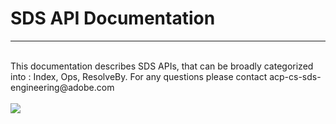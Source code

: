 # SDS API Documentation
<hr><br>This documentation describes SDS APIs, that can be broadly categorized into : Index, Ops, ResolveBy. For any questions please contact acp-cs-sds-engineering@adobe.com<br><br>

<img src="images/image.png">
